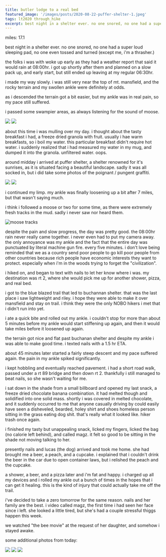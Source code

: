 ```yaml
---
title: butler lodge to a real bed
featured_image: '/images/posts/2020-08-22-puffer-shelter-1.jpeg'
tags: lt2020 through_hike
excerpt: best night in a shelter ever. no one snored, no one had a super loud sleeping pad, no one even tossed and turned (except me, i'm a thrasher.)
---
```


miles: 17.1

best night in a shelter ever. no one snored, no one had a super loud sleeping pad, no one even tossed and turned (except me, i'm a thrasher.)

the folks i was with woke up early as they had a weather report that said it would rain at 08:00hr. i got up shortly after them and planned on a slow pack up, and early start, but still ended up leaving at my regular 06:30hr.

i made my way slowly. i was still very near the top of mt. mansfield, and the rocky terrain and my swollen ankle were definitely at odds.

as i descended the terrain got a bit easier, but my ankle was in real pain, so my pace still  suffered.

i passed some swampier areas, as always listening for the sound of moose.

<div class="gallery" data-columns="2">
	<img src="/images/posts/2020-08-22-swamp-1.jpeg">
	<img src="/images/posts/2020-08-22-swamp-2.jpeg">
</div>

about this time i was mulling over my day. i thought about the tasty breakfast i had, a freeze dried granola with fruit. usually i hae warm breakfasts, so i boil my water. this particular breakfast didn't require hot water. i suddenly realized that i had measured my water in my mug, and dumped it into the granola. unfiltered water. oops.

around midday i arrived at puffer shelter, a shelter renowned for it's sunrises, as it is situated facing a beautiful landscape. sadly it was all socked in, but i did take some photos of the poignant / pungent graffiti.

<div class="gallery" data-columns="2">
	<img src="/images/posts/2020-08-22-puffer-shelter-1.jpeg">
	<img src="/images/posts/2020-08-22-puffer-shelter-2.jpeg">
</div>

i continued my limp. my ankle was finally loosening up a bit after 7 miles, but that wasn't saying much.

i think i followed a moose or two for some time, as there were extremely fresh tracks in the mud. sadly i never saw nor heard them.

![moose tracks](/images/posts/2020-08-22-moose-tracks.jpeg)

despite the pain and slow progress, the day was pretty good. the 08:00hr rain never really came together. i never even had to put my camera away. the only annoyance was my ankle and the fact that the entire day was punctuated by literal machine gun fire. every five minutes. i don't love being reminded that we as a country send poor people to go kill poor people from other countries because rich people have economic interests they want to protect. especially when i'm in the woods trying to forget the "civilization".

i hiked on, and began to text with nails to let her know where i was. my destination was rt 2, where she would pick me up for another shower, pizza, and real bed.

i got to the blue blazed trail that led to buchannan shelter. that was the last place i saw lightweight and riley. i hope they were able to make it over mansfield and stay on trail. i think they were the only NOBO hikers i met that i didn't run into yet.

i ate a quick bite and rolled out my ankle. i couldn't stop for more than about 5 minutes before my ankle would start stiffening up again, and then it would take miles before it loosened up again.

the terrain got nice and flat past buchanan shelter and despite my ankle i was able to make good time. i texted nails with a 1.5 hr ETA.

about 45 minutes later started a fairly steep descent and my pace suffered again. the pain in my ankle spiked significantly.

i kept hobbling and eventually reached pavement. i had a short road walk, passed under a rt 89 bridge and then down rt 2. thankfully i still managed to beat nails, so she wasn't waiting for me.

i sat down in the shade from a small billboard and opened my last snack, a freeze dried chocolate banana combination. it had melted though and solidified into one solid mass. shortly i was covered in melted chocolate, and it suddenly occurred to me that anyone casually driving by could easily have seen a disheveled, bearded, holey shirt and shoes homeless person sitting in the grass eating dog shit. that's really what it looked like. hiker trash once again.

i finished my tasty but unappealing snack, licked my fingers, licked the bag (no calorie left behind), and called magz. it felt so good to be sitting in the shade not moving talking to her.

presently nails and lucas (the dog) arrived and took me home. she had brought me a beer, a peach, and a cupcake. i explained that i couldn't drink the beer in the car due to open container laws, but i relished the peach and the cupcake.

a shower, a beer, and a pizza later and i'm fat and happy. i charged up all my devices and i rolled my ankle out a bunch of times in the hopes that i can get it healing. this is the kind of injury that could actually take me off the trail.

i've decided to take a zero tomorrow for the same reason. nails and her family are the best. i video called magz, the first time i had seen her face since i left. she looked a little tired, but she's had a couple stressful thiggs happen this week.

we watched "the bee movie" at the request of her daughter, and somehow i stayed awake.

some additional photos from today:

<div class="gallery" data-columns="2">
	<img src="/images/posts/2020-08-22-trail.jpeg">
	<img src="/images/posts/2020-08-22-ginseng.jpeg">
	<img src="/images/posts/2020-08-22-view.jpeg">
</div>
